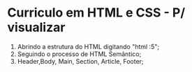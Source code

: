 # Curriculo em HTML e CSS - P/ visualizar 


1. Abrindo a estrutura do HTML digitando "html :5";
2. Seguindo o processo de HTML Semântico;
3. Header,Body, Main, Section, Article, Footer;


